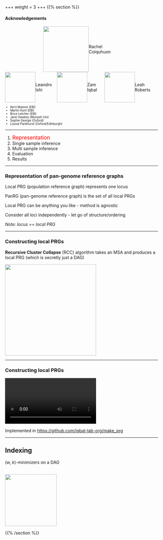 +++
weight = 3
+++
{{% section %}}



#### Acknowledgements

<div style="display: flex;align-items: center;margin-left: auto; margin-right: auto; width: 50%;">
    <img src="images/rachel.jpeg"  height="150" style="border: none;box-shadow: none">
    <span style="">Rachel Colquhuon</span>
</div>

<div style="display: flex;align-items: center;">
    <img src="images/leandro.jpg"  height="100" style="border: none;box-shadow: none">
    <span style="">Leandro Ishi</span>
    <img src="images/zam.jpg"  height="100" style="border: none;box-shadow: none">
    <span style="">Zam Iqbal</span>
    <img src="images/leah.jpg"  height="100" style="border: none;box-shadow: none">
    <span style="">Leah Roberts</span>
</div>

<div style="font-size: 0.7em;">
<ul>
<li>Kerri Malone (EBI)</li>
<li>Martin Hunt (EBI)</li>
<li>Brice Letcher (EBI)</li>
<li>Jane Hawkey (Monash Uni)</li>
<li>Sophie George (Oxford)</li>
<li>Louise Pankhurst (Oxford/Edinburgh)</li>
</ul>
</div>

---

1. <span style="color: red;font-size: 1.25em;">Representation</span>
2. Single sample inference
3. Multi sample inference
4. Evaluation
5. Results

---

### Representation of pan-genome reference graphs

<p class="fragment fade-in-then-semi-out">
Local PRG (population reference graph) represents one locus
</p>
<p class="fragment fade-in-then-semi-out">
PanRG (pan-genome reference graph) is the set of all local PRGs
</p>
<p class="fragment fade-in-then-semi-out">
Local PRG can be anything you like - method is agnostic
</p>
<p class="fragment fade-in-then-semi-out">
Consider all loci independently - let go of structure/ordering
</p>
<p class="fragment fade-in">
<em>Note: locus == local PRG</em>
</p>

---

### Constructing local PRGs

**Recursive Cluster Collapse** (RCC) algorithm takes an MSA and produces a local PRG
(which is secretly just a DAG)

<img src="images/build-prg.png"  height="300" style="border: none;">

---

### Constructing local PRGs

<video data-autoplay loop src="videos/rcc.webm">
</video>

Implemented in <https://github.com/iqbal-lab-org/make_prg>

---

## Indexing

$(w,k)$-minimizers on a DAG

<br>

<img src="images/kmer-graph.png" height="170" style="border: none;">

{{% /section %}}
